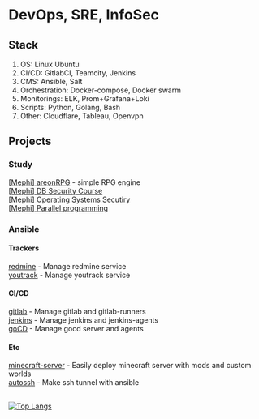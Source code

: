 # DevOps, SRE, InfoSec

## Stack

1. OS: Linux Ubuntu
2. CI/CD: GitlabCI, Teamcity, Jenkins
3. CMS: Ansible, Salt
4. Orchestration: Docker-compose, Docker swarm
5. Monitorings: ELK, Prom+Grafana+Loki
6. Scripts: Python, Golang, Bash
7. Other: Cloudflare, Tableau, Openvpn
 
## Projects

### Study

[[Mephi] areonRPG](https://github.com/ullibniss/areon-rpg) - simple RPG engine  
[[Mephi] DB Security Course](https://github.com/ullibniss/mephi-db-security-2023)  
[[Mephi] Operating Systems Secutiry](https://github.com/ullibniss/mephi-oss-2022-2023)  
[[Mephi] Parallel programming](https://github.com/ullibniss/mephi-parallel-programming-22-23)
### Ansible

#### Trackers

[redmine](https://github.com/ullibniss/ansible-redmine) - Manage redmine service  
[youtrack](https://github.com/ullibniss/ansible-youtrack) - Manage youtrack service  

#### CI/CD

[gitlab](https://github.com/ullibniss/ansible-gitlab) - Manage gitlab and gitlab-runners  
[jenkins](https://github.com/ullibniss/ansible-jenkins) - Manage jenkins and jenkins-agents  
[goCD](https://github.com/ullibniss/ansible-gocd) - Manage gocd server and agents  

#### Etc

[minecraft-server](https://github.com/ullibniss/ansible-minecraft-server) - Easily deploy minecraft server with mods and custom worlds  
[autossh](https://github.com/ullibniss/ansible-autossh) - Make ssh tunnel with ansible


## 
[![Top Langs](https://github-readme-stats.vercel.app/api/top-langs/?username=ullibniss)](https://github.com/anuraghazra/github-readme-stats)


